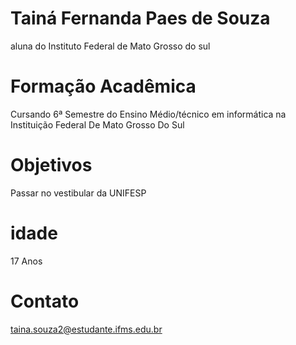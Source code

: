 # Tainá Fernanda Paes de Souza

aluna do Instituto Federal de Mato Grosso do sul

# Formação Acadêmica

Cursando 6ª Semestre do Ensino Médio/técnico em informática na Instituição Federal De Mato Grosso Do Sul

# Objetivos
Passar no vestibular da UNIFESP

# idade
17 Anos
 
 # Contato
 taina.souza2@estudante.ifms.edu.br

